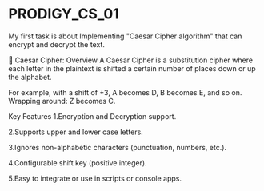 # PRODIGY_CS_01

My first task is about Implementing "Caesar Cipher algorithm" that can encrypt and decrypt the text.

🔐 Caesar Cipher: Overview
A Caesar Cipher is a substitution cipher where each letter in the plaintext is shifted a certain number of places down or up the alphabet.

For example, with a shift of +3, A becomes D, B becomes E, and so on. Wrapping around: Z becomes C.

Key Features
1.Encryption and Decryption support.

2.Supports upper and lower case letters.

3.Ignores non-alphabetic characters (punctuation, numbers, etc.).

4.Configurable shift key (positive integer).

5.Easy to integrate or use in scripts or console apps.






